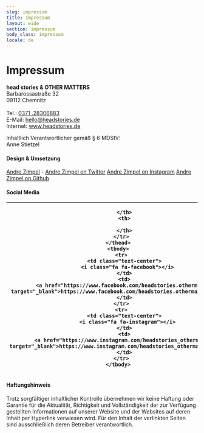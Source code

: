 ```yaml
---
slug: impressum
title: Impressum
layout: wide
section: impressum
body_class: impressum
locale: de
---
```

# Impressum

<p><b>head stories &amp; OTHER MATTERS</b><br>
  Barbarossastraße 32<br>
  09112 Chemnitz<br>
  <br>
  Tel.: <a href="tel:+4937128306883">0371 .28306883</a><br>
  E-Mail: <a href="mailto:hello@headstories.de">hello@headstories.de</a><br>
  Internet: <a href="http://www.headstories.de">www.headstories.de</a>
</p>
<p>
  Inhaltlich Verantwortlicher gemäß § 6 MDStV:<br>
  Anne Stietzel
</p>
<h4>Design &amp; Umsetzung</h4>
<p>
  <a href="http://www.andrezimpel.com">Andre Zimpel</a> -
  <a class="andre-socialmedia-icon" href="http://www.twitter.com/andrezimpel"><i class="fa fa-twitter"></i> Andre Zimpel on Twitter</a>
  <a class="andre-socialmedia-icon" href="http://www.instagram.com/andrezimpel"><i class="fa fa-instagram"></i> Andre Zimpel on Instagram</a>
  <a class="andre-socialmedia-icon" href="http://www.github.com/andrezimpel"><i class="fa fa-github"></i> Andre Zimpel on Github</a>
</p>
<p>
  <h4>Social Media</h4>
  <table>
    <thead>
      <tr>
        <th width="50">

        </th>
        <th>

        </th>
      </tr>
    </thead>
    <tbody>
      <tr>
        <td class="text-center">
          <i class="fa fa-facebook"></i>
        </td>
        <td>
          <a href="https://www.facebook.com/headstories.othermatters" target="_blank">https://www.facebook.com/headstories.othermatters</a>
        </td>
      </tr>
      <tr>
        <td class="text-center">
          <i class="fa fa-instagram"></i>
        </td>
        <td>
          <a href="https://www.instagram.com/headstories_othermatters" target="_blank">https://www.instagram.com/headstories_othermatters</a>
        </td>
      </tr>
    </tbody>
  </table>
</p>
<p>
  <h4>Haftungshinweis</h4>
  Trotz sorgfältiger inhaltlicher Kontrolle übernehmen wir keine Haftung oder Garantie für die Aktualität, Richtigkeit und Vollständigkeit der zur Verfügung gestellten Informationen auf unserer Website und der Websites auf deren Inhalt per Hyperlink verwiesen wird. Für den Inhalt der verlinkten Seiten sind ausschließlich deren Betreiber verantwortlich.
</p>
